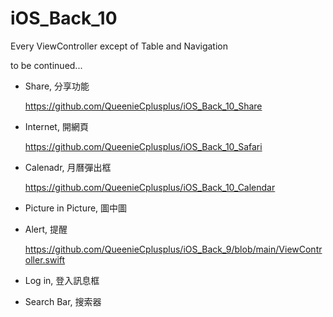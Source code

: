 # iOS_Back_10
Every ViewController except of Table and Navigation

to be continued...


* Share, 分享功能

  https://github.com/QueenieCplusplus/iOS_Back_10_Share

* Internet, 開網頁

  https://github.com/QueenieCplusplus/iOS_Back_10_Safari

* Calenadr, 月曆彈出框

  https://github.com/QueenieCplusplus/iOS_Back_10_Calendar

* Picture in Picture, 圖中圖

* Alert, 提醒

  https://github.com/QueenieCplusplus/iOS_Back_9/blob/main/ViewController.swift

* Log in, 登入訊息框

* Search Bar, 搜索器



